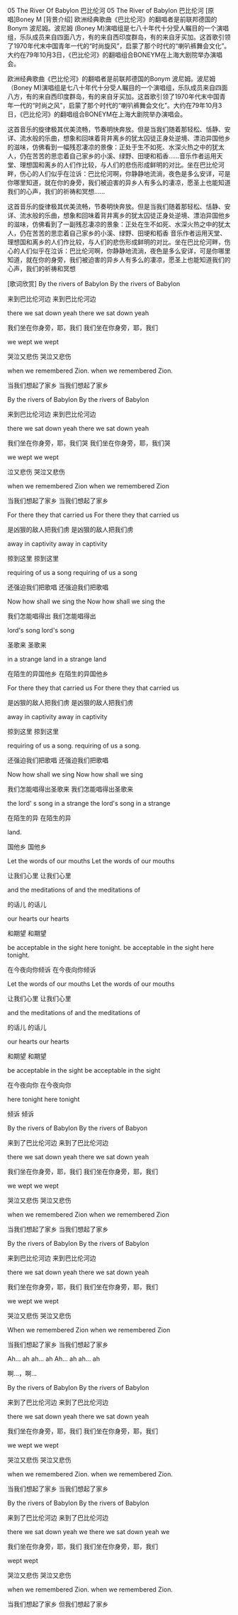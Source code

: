 05 The River Of Babylon 巴比伦河
05 The River of Babylon 巴比伦河
[原唱]Boney M
[背景介绍]
欧洲经典歌曲《巴比伦河》的翻唱者是前联邦德国的Bonym 波尼姆。波尼姆 (Boney M)演唱组是七八十年代十分受人瞩目的一个演唱组，乐队成员来自四面八方，有的来自西印度群岛，有的来自牙买加。这首歌引领了1970年代末中国青年一代的“时尚旋风”，启蒙了那个时代的“喇叭裤舞会文化”。大约在79年10月3日，《巴比伦河》的翻唱组合BONEYM在上海大剧院举办演唱会。

欧洲经典歌曲《巴比伦河》的翻唱者是前联邦德国的Bonym 波尼姆。波尼姆（Boney M)演唱组是七八十年代十分受人瞩目的一个演唱组，乐队成员来自四面八方，有的来自西印度群岛，有的来自牙买加。这首歌引领了1970年代末中国青年一代的“时尚之风”，启蒙了那个时代的“喇叭裤舞会文化”。大约在79年10月3日，《巴比伦河》的翻唱组合BONEYM在上海大剧院举办演唱会。

这首音乐的旋律极其优美流畅，节奏明快奔放。但是当我们随着那轻松、恬静、安详、流水般的乐曲，想象和回味着背井离乡的犹太囚徒正身处逆境、漂泊异国他乡的滋味，仿佛看到一幅残忍凄凉的景像：正处于生不如死、水深火热之中的犹太人，仍在苦苦的思恋着自己家乡的小溪、绿野、田埂和稻香……音乐作者运用天堂、理想国和离乡的人们作比较，与人们的悲伤形成鲜明的对比。坐在巴比伦河畔，伤心的人们似乎在泣诉：巴比伦河啊，你静静地流淌，夜色是多么安详，可是你哪里知道，就在你的身旁，我们被迫害的异乡人有多么的凄凉，愿圣上也能知道我们的心声，我们的祈祷和冥想……

这首音乐的旋律极其优美流畅，节奏明快奔放。但是当我们随着那轻松、恬静、安详、流水般的乐曲，想象和回味着背井离乡的犹太囚徒正身处逆境、漂泊异国他乡的滋味，仿佛看到了一副残忍凄凉的景象：正处在生不如死、水深火热之中的犹太人，仍在苦苦的思恋着自己家乡的小溪、绿野、田埂和稻香 音乐作者运用天堂、理想国和离乡的人们作比较，与人们的悲伤形成鲜明的对比。坐在巴比伦河畔，伤心的人们似乎在泣诉：巴比伦河啊，你静静地流淌，夜色是多么安详，可是你哪里知道，就在你的身旁，我们被迫害的异乡人有多么的凄凉，愿圣上也能知道我们的心声，我们的祈祷和冥想

[歌词欣赏]
By the rivers of Babylon
By the rivers of Babylon

来到巴比伦河边
来到巴比伦河边

there we sat down yeah
there we sat down yeah

我们坐在你身旁，耶，我们
我们坐在你身旁，耶，我们

we wept
we wept

哭泣又悲伤
哭泣又悲伤

when we remembered Zion.
when we remembered Zion.

当我们想起了家乡
当我们想起了家乡

By the rivers of Babylon
By the rivers of Babylon

来到巴比伦河边
来到巴比伦河边

there we sat down yeah
there we sat down yeah

我们坐在你身旁，耶，我们哭
我们坐在你身旁，耶，我们哭

we wept
we wept

泣又悲伤
哭泣又悲伤

when we remembered Zion
when we remembered Zion

当我们想起了家乡
当我们想起了家乡

For there they that carried us
For there they that carried us

是凶狠的敌人把我们虏
是凶狠的敌人把我们虏

away in captivity
away in captivity

掠到这里
掠到这里

requiring of us a song
requiring of us a song

还强迫我们把歌唱
还强迫我们把歌唱

Now how shall we sing the
Now how shall we sing the

我们怎能唱得出
我们怎能唱得出

lord's song
lord's song

圣歌来
圣歌来

in a strange land
in a strange land

在陌生的异国他乡
在陌生的异国他乡

For there they that carried us
For there they that carried us

是凶狠的敌人把我们虏
是凶狠的敌人把我们虏

away in captivity
away in captivity

掠到这里
掠到这里

requiring of us a song.
requiring of us a song.

还强迫我们把歌唱
还强迫我们把歌唱

Now how shall we sing
Now how shall we sing

我们怎能唱得出圣歌来
我们怎能唱得出圣歌来

the lord' s song in a strange
the lord's song in a strange

在陌生的异
在陌生的异

land.

国他乡
国他乡

Let the words of our mouths
Let the words of our mouths

让我们心里
让我们心里

and the meditations of
and the meditations of

的话儿
的话儿

our hearts
our hearts

和期望
和期望

be acceptable in the sight here tonight.
be acceptable in the sight here tonight.

在今夜向你倾诉
在今夜向你倾诉

Let the words of our mouths
Let the words of our mouths

让我们心里
让我们心里

and the meditations of
and the meditations of

的话儿
的话儿

our hearts
our hearts

和期望
和期望

be acceptable in the sight
be acceptable in the sight

在今夜向你
在今夜向你

here tonight
here tonight

倾诉
倾诉

By the rivers of Babylon
By the rivers of Babyon

来到了巴比伦河边
来到了巴比伦河边

there we sat down yeah
there we sat down yeah

我们坐在你身旁，耶，我们
我们坐在你身旁，耶，我们

we wept
we wept

哭泣又悲伤
哭泣又悲伤

when we remembered Zion
when we remembered Zion

当我们想起了家乡
当我们想起了家乡

By the rivers of Babylon
By the rivers of Babylon

来到巴比伦河边
来到巴比伦河边

there we sat down yeah
there we sat down yeah

我们坐在你身旁，耶，我们
我们坐在你身旁，耶，我们

we wept
we wept

哭泣又悲伤
哭泣又悲伤

When we remembered Zion
when we remembered Zion

当我们想起了家乡
当我们想起了家乡

Ah... ah ah... ah
Ah... ah ah... ah

啊…，啊…

By the rivers of Babylon
By the rivers of Babylon

来到了巴比伦河边
来到了巴比伦河边

there we sat down yeah
there we sat down yeah

我们坐在你身旁，耶，我们
我们坐在你身旁，耶，我们

we wept
we wept

哭泣又悲伤
哭泣又悲伤

when we remembered Zion.
when we remembered Zion.

当我们想起了家乡
当我们想起了家乡

By the rivers of Babylon
By the rivers of Babylon

来到了巴比伦河边
来到了巴比伦河边

there we sat down yeah we
there we sat down yeah we

我们坐在你身旁，耶，我们
我们坐在你身旁，耶，我们

wept
wept

哭泣又悲伤
哭泣又悲伤

when we remembered Zion.
when we remembered Zion.

当我们想起了家乡
但我们想起了家乡


